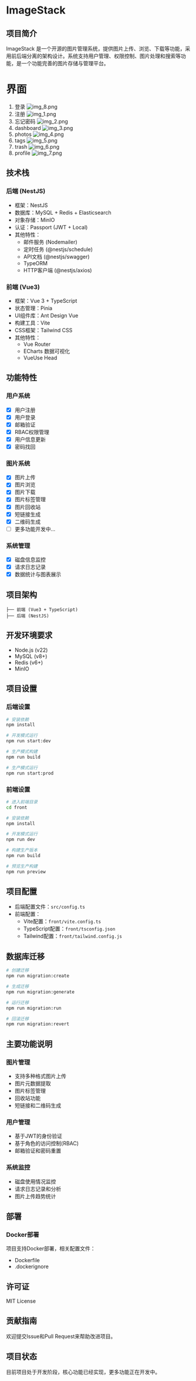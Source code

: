 # ImageStack

## 项目简介
ImageStack 是一个开源的图片管理系统，提供图片上传、浏览、下载等功能，采用前后端分离的架构设计。系统支持用户管理、权限控制、图片处理和搜索等功能，是一个功能完善的图片存储与管理平台。

# 界面
1. 登录
![img_8.png](img.png)
2. 注册
![img_1.png](img_1.png)
3. 忘记密码
![img_2.png](img_2.png)
4. dashboard
![img_3.png](img_3.png)
5. photos
![img_4.png](img_4.png)
6. tags
![img_5.png](img_5.png)
7. trash
![img_6.png](img_6.png)
8. profile
![img_7.png](img_7.png)


## 技术栈

### 后端 (NestJS)
- 框架：NestJS
- 数据库：MySQL + Redis + Elasticsearch
- 对象存储：MinIO
- 认证：Passport (JWT + Local)
- 其他特性：
  - 邮件服务 (Nodemailer)
  - 定时任务 (@nestjs/schedule)
  - API文档 (@nestjs/swagger)
  - TypeORM
  - HTTP客户端 (@nestjs/axios)

### 前端 (Vue3)
- 框架：Vue 3 + TypeScript
- 状态管理：Pinia
- UI组件库：Ant Design Vue
- 构建工具：Vite
- CSS框架：Tailwind CSS
- 其他特性：
  - Vue Router
  - ECharts 数据可视化
  - VueUse Head

## 功能特性

### 用户系统
- [x] 用户注册
- [x] 用户登录
- [x] 邮箱验证
- [x] RBAC权限管理
- [x] 用户信息更新
- [x] 密码找回

### 图片系统
- [x] 图片上传
- [x] 图片浏览
- [x] 图片下载
- [x] 图片标签管理
- [x] 图片回收站
- [x] 短链接生成
- [x] 二维码生成
- [ ] 更多功能开发中...

### 系统管理
- [x] 磁盘信息监控
- [x] 请求日志记录
- [x] 数据统计与图表展示

## 项目架构

```
├── 前端 (Vue3 + TypeScript)
├── 后端 (NestJS)
```

## 开发环境要求
- Node.js (v22)
- MySQL (v8+)
- Redis (v6+)
- MinIO

## 项目设置

### 后端设置
```bash
# 安装依赖
npm install

# 开发模式运行
npm run start:dev

# 生产模式构建
npm run build

# 生产模式运行
npm run start:prod
```

### 前端设置
```bash
# 进入前端目录
cd front

# 安装依赖
npm install

# 开发模式运行
npm run dev

# 构建生产版本
npm run build

# 预览生产构建
npm run preview
```

## 项目配置
- 后端配置文件：`src/config.ts`
- 前端配置：
  - Vite配置：`front/vite.config.ts`
  - TypeScript配置：`front/tsconfig.json`
  - Tailwind配置：`front/tailwind.config.js`

## 数据库迁移
```bash
# 创建迁移
npm run migration:create

# 生成迁移
npm run migration:generate

# 运行迁移
npm run migration:run

# 回滚迁移
npm run migration:revert
```

## 主要功能说明

### 图片管理
- 支持多种格式图片上传
- 图片元数据提取
- 图片标签管理
- 回收站功能
- 短链接和二维码生成

### 用户管理
- 基于JWT的身份验证
- 基于角色的访问控制(RBAC)
- 邮箱验证和密码重置

### 系统监控
- 磁盘使用情况监控
- 请求日志记录和分析
- 图片上传趋势统计

## 部署

### Docker部署
项目支持Docker部署，相关配置文件：
- Dockerfile
- .dockerignore

## 许可证
MIT License

## 贡献指南
欢迎提交Issue和Pull Request来帮助改进项目。

## 项目状态
目前项目处于开发阶段，核心功能已经实现，更多功能正在开发中。
